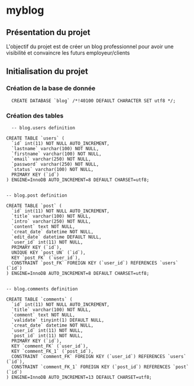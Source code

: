 # myblog

## Présentation du projet

L'objectif du projet est de créer un blog professionnel pour avoir une visibilité et convaincre les futurs employeur/clients

## Initialisation du projet

### Création de la base de donnée
```shell
  CREATE DATABASE `blog` /*!40100 DEFAULT CHARACTER SET utf8 */;
```
### Création des tables
```shell
  -- blog.users definition

CREATE TABLE `users` (
  `id` int(11) NOT NULL AUTO_INCREMENT,
  `lastname` varchar(100) NOT NULL,
  `firstname` varchar(100) NOT NULL,
  `email` varchar(250) NOT NULL,
  `password` varchar(250) NOT NULL,
  `status` varchar(100) NOT NULL,
  PRIMARY KEY (`id`)
) ENGINE=InnoDB AUTO_INCREMENT=8 DEFAULT CHARSET=utf8;


-- blog.post definition

CREATE TABLE `post` (
  `id` int(11) NOT NULL AUTO_INCREMENT,
  `title` varchar(100) NOT NULL,
  `intro` varchar(250) NOT NULL,
  `content` text NOT NULL,
  `creat_date` datetime NOT NULL,
  `edit_date` datetime DEFAULT NULL,
  `user_id` int(11) NOT NULL,
  PRIMARY KEY (`id`),
  UNIQUE KEY `post_UN` (`id`),
  KEY `post_FK` (`user_id`),
  CONSTRAINT `post_FK` FOREIGN KEY (`user_id`) REFERENCES `users` (`id`)
) ENGINE=InnoDB AUTO_INCREMENT=8 DEFAULT CHARSET=utf8;


-- blog.comments definition

CREATE TABLE `comments` (
  `id` int(11) NOT NULL AUTO_INCREMENT,
  `title` varchar(100) NOT NULL,
  `comment` text NOT NULL,
  `validate` tinyint(1) DEFAULT NULL,
  `creat_date` datetime NOT NULL,
  `user_id` int(11) NOT NULL,
  `post_id` int(11) NOT NULL,
  PRIMARY KEY (`id`),
  KEY `comment_FK` (`user_id`),
  KEY `comment_FK_1` (`post_id`),
  CONSTRAINT `comment_FK` FOREIGN KEY (`user_id`) REFERENCES `users` (`id`),
  CONSTRAINT `comment_FK_1` FOREIGN KEY (`post_id`) REFERENCES `post` (`id`)
) ENGINE=InnoDB AUTO_INCREMENT=13 DEFAULT CHARSET=utf8;
```
